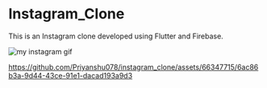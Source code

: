 # Instagram_Clone
This is an Instagram clone developed using Flutter and Firebase.

![my instagram gif](https://github.com/Priyanshu078/instagram_clone/assets/66347715/a72924d9-896f-46f2-a08b-7b5078093639)


https://github.com/Priyanshu078/instagram_clone/assets/66347715/6ac86b3a-9d44-43ce-91e1-dacad193a9d3

